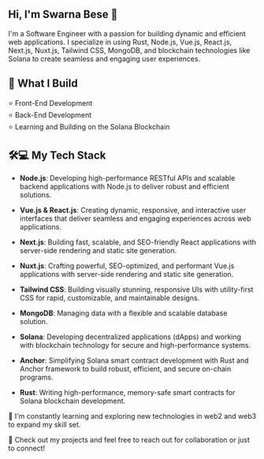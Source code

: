 <h2>Hi, I'm Swarna Bese 👋</h2>

I'm a Software Engineer with a passion for building dynamic and efficient web applications. I specialize in using Rust, Node.js, Vue.js, React.js, Next.js, Nuxt.js, Tailwind CSS, MongoDB, and blockchain technologies like Solana to create seamless and engaging user experiences.

<h2>🚀 What I Build</h2>

⭐ Front-End Development  
⭐ Back-End Development  
⭐ Learning and Building on the Solana Blockchain  

<h2>🛠️💻 My Tech Stack</h2>

- __Node.js__: Developing high-performance RESTful APIs and scalable backend applications with Node.js to deliver robust and efficient solutions.

- __Vue.js & React.js__: Creating dynamic, responsive, and interactive user interfaces that deliver seamless and engaging experiences across web applications.

- __Next.js__: Building fast, scalable, and SEO-friendly React applications with server-side rendering and static site generation.

- __Nuxt.js__: Crafting powerful, SEO-optimized, and performant Vue.js applications with server-side rendering and static site generation.

- __Tailwind CSS__: Building visually stunning, responsive UIs with utility-first CSS for rapid, customizable, and maintainable designs.

- __MongoDB__: Managing data with a flexible and scalable database solution.

- __Solana__: Developing decentralized applications (dApps) and working with blockchain technology for secure and high-performance systems.

- __Anchor__: Simplifying Solana smart contract development with Rust and Anchor framework to build robust, efficient, and secure on-chain programs.

- __Rust__: Writing high-performance, memory-safe smart contracts for Solana blockchain development.

🌱 I'm constantly learning and exploring new technologies in web2 and web3 to expand my skill set.

🚀 Check out my projects and feel free to reach out for collaboration or just to connect!
